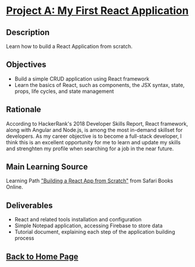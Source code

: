 # [Project A: My First React Application](https://github.com/MarciaIsejima/MarciaIsejima.github.io)
## Description
Learn how to build a React Application from scratch.
## Objectives
* Build a simple CRUD application using React framework<br>
* Learn the basics of React, such as components, the JSX syntax, state, props, life cycles, and state management
## Rationale
According to HackerRank's 2018 Developer Skills Report, React framework, along with Angular and Node.js, is among the most in-demand skillset for developers. As my career objective is to become a full-stack developer, I think this is an excellent opportunity for me to learn and update my skills and strenghten my profile when searching for a job in the near future. 
## Main Learning Source
Learning Path ["Building a React App from Scratch"](https://www.safaribooksonline.com/learning-paths/learning-path-building/9781491991794) from Safari Books Online.
## Deliverables
* React and related tools installation and configuration
* Simple Notepad application, accessing Firebase to store data
* Tutorial document, explaining each step of the application building process

## [Back to Home Page](https://github.com/MarciaIsejima/MarciaIsejima.github.io)
